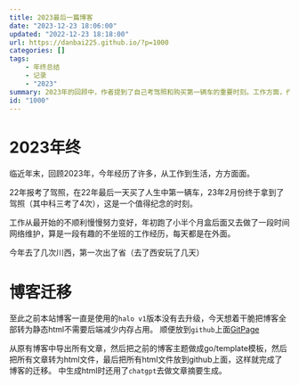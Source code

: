 ```yaml
---
title: 2023最后一篇博客
date: "2023-12-23 18:06:00"
updated: "2022-12-23 18:18:00"
url: https://danbai225.github.io/?p=1000
categories: []
tags:
    - 年终总结
    - 记录
    - "2023"
summary: 2023年的回顾中，作者提到了自己考驾照和购买第一辆车的重要时刻。工作方面，作者经历了一段不顺利但后来努力改善的过程，还有一段有趣的不坐班的网络维护工作经历。此外，作者还去了川西和西安旅行。在博客方面，作者决定将博客转为静态html文件并迁移到GitHub上。作者还使用chatgpt生成了文章的摘要。
id: "1000"
---
```


# 2023年终

临近年末，回顾2023年，今年经历了许多，从工作到生活，方方面面。

22年报考了驾照，在22年最后一天买了人生中第一辆车，23年2月份终于拿到了驾照（其中科三考了4次），这是一个值得纪念的时刻。

工作从最开始的不顺利慢慢努力变好，年初跑了小半个月盒后面又去做了一段时间网络维护，算是一段有趣的不坐班的工作经历，每天都是在外面。

今年去了几次川西，第一次出了省（去了西安玩了几天）

# 博客迁移

至此之前本站博客一直是使用的`halo v1`版本没有去升级，今天想着干脆把博客全部转为静态html不需要后端减少内存占用。
顺便放到`github`上面[GitPage](https://danbai225.github.io)

从原有博客中导出所有文章，然后把之前的博客主题做成go/template模板，然后把所有文章转为html文件，最后把所有html文件放到github上面，这样就完成了博客的迁移。
中生成html时还用了`chatgpt`去做文章摘要生成。
